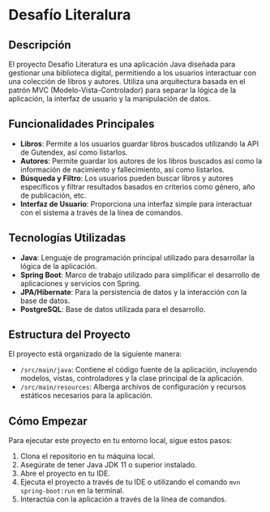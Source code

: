 # Desafío Literalura

## Descripción

El proyecto Desafío Literatura es una aplicación Java diseñada para gestionar una biblioteca digital, permitiendo a los usuarios interactuar con una colección de libros y autores. Utiliza una arquitectura basada en el patrón MVC (Modelo-Vista-Controlador) para separar la lógica de la aplicación, la interfaz de usuario y la manipulación de datos.

## Funcionalidades Principales

- **Libros**: Permite a los usuarios guardar libros buscados utilizando la API de Gutendex, así como listarlos.
- **Autores**: Permite guardar los autores de los libros buscados así como la información de nacimiento y fallecimiento, así como listarlos.
- **Búsqueda y Filtro**: Los usuarios pueden buscar libros y autores específicos y filtrar resultados basados en criterios como género, año de publicación, etc.
- **Interfaz de Usuario**: Proporciona una interfaz simple para interactuar con el sistema a través de la línea de comandos.

## Tecnologías Utilizadas

- **Java**: Lenguaje de programación principal utilizado para desarrollar la lógica de la aplicación.
- **Spring Boot**: Marco de trabajo utilizado para simplificar el desarrollo de aplicaciones y servicios con Spring.
- **JPA/Hibernate**: Para la persistencia de datos y la interacción con la base de datos.
- **PostgreSQL**: Base de datos utilizada para el desarrollo.

## Estructura del Proyecto

El proyecto está organizado de la siguiente manera:

- `/src/main/java`: Contiene el código fuente de la aplicación, incluyendo modelos, vistas, controladores y la clase principal de la aplicación.
- `/src/main/resources`: Alberga archivos de configuración y recursos estáticos necesarios para la aplicación.

## Cómo Empezar

Para ejecutar este proyecto en tu entorno local, sigue estos pasos:

1. Clona el repositorio en tu máquina local.
2. Asegúrate de tener Java JDK 11 o superior instalado.
3. Abre el proyecto en tu IDE.
4. Ejecuta el proyecto a través de tu IDE o utilizando el comando `mvn spring-boot:run` en la terminal.
5. Interactúa con la aplicación a través de la línea de comandos.
